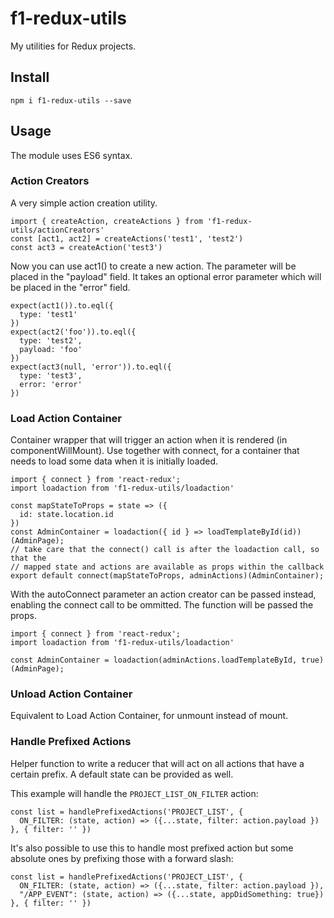 # f1-redux-utils

My utilities for Redux projects.

## Install

`npm i f1-redux-utils --save`

## Usage

The module uses ES6 syntax.

### Action Creators

A very simple action creation utility.

```
import { createAction, createActions } from 'f1-redux-utils/actionCreators'
const [act1, act2] = createActions('test1', 'test2')
const act3 = createAction('test3')
```

Now you can use act1() to create a new action.
The parameter will be placed in the "payload" field.
It takes an optional error parameter which will be placed in the
"error" field.

```
expect(act1()).to.eql({
  type: 'test1'
})
expect(act2('foo')).to.eql({
  type: 'test2',
  payload: 'foo'
})
expect(act3(null, 'error')).to.eql({
  type: 'test3',
  error: 'error'
})
```

### Load Action Container

Container wrapper that will trigger an action when it is rendered (in componentWillMount).
Use together with connect, for a container that needs to load some data when it is initially loaded.

```
import { connect } from 'react-redux';
import loadaction from 'f1-redux-utils/loadaction'

const mapStateToProps = state => ({
  id: state.location.id
})
const AdminContainer = loadaction({ id } => loadTemplateById(id))(AdminPage);
// take care that the connect() call is after the loadaction call, so that the
// mapped state and actions are available as props within the callback
export default connect(mapStateToProps, adminActions)(AdminContainer);
```

With the autoConnect parameter an action creator can be passed instead, enabling the
connect call to be ommitted.  The function will be passed the props.

```
import { connect } from 'react-redux';
import loadaction from 'f1-redux-utils/loadaction'

const AdminContainer = loadaction(adminActions.loadTemplateById, true)(AdminPage);
```

### Unload Action Container

Equivalent to Load Action Container, for unmount instead of mount.

### Handle Prefixed Actions

Helper function to write a reducer that will act on all actions that have a certain prefix.
A default state can be provided as well.

This example will handle the `PROJECT_LIST_ON_FILTER` action:

```
const list = handlePrefixedActions('PROJECT_LIST', {
  ON_FILTER: (state, action) => ({...state, filter: action.payload })
}, { filter: '' })
```

It's also possible to use this to handle most prefixed action but some absolute ones
by prefixing those with a forward slash:

```
const list = handlePrefixedActions('PROJECT_LIST', {
  ON_FILTER: (state, action) => ({...state, filter: action.payload }),
  "/APP_EVENT": (state, action) => ({...state, appDidSomething: true})
}, { filter: '' })
```

